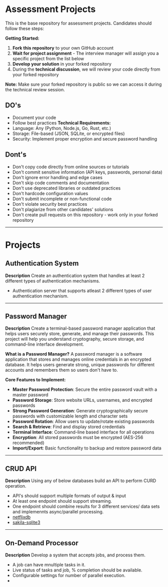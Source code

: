 # Assessment Projects
This is the base repository for assessment projects. Candidates should follow these steps:

**Getting Started:**
1. **Fork this repository** to your own GitHub account
2. **Wait for project assignment** - The interview manager will assign you a specific project from the list below
3. **Develop your solution** in your forked repository
4. During the **technical discussion**, we will review your code directly from your forked repository

**Note:** Make sure your forked repository is public so we can access it during the technical review session.

## DO's
- Document your code
- Follow best practices
**Technical Requirements:**
- Language: Any (Python, Node.js, Go, Rust, etc.)
- Storage: File-based (JSON, SQLite, or encrypted files)
- Security: Implement proper encryption and secure password handling

## Dont's 
- Don't copy code directly from online sources or tutorials
- Don't commit sensitive information (API keys, passwords, personal data)
- Don't ignore error handling and edge cases
- Don't skip code comments and documentation
- Don't use deprecated libraries or outdated practices
- Don't hardcode configuration values
- Don't submit incomplete or non-functional code
- Don't violate security best practices
- Don't plagiarize from other candidates' solutions
- Don't create pull requests on this repository - work only in your forked repository

---

# Projects 
## Authentication System
**Description**
Create an authentication system that handles at least 2 different types of authentication mechanisms.
- Authentication server that supports atleast 2 different types of user authentication mechanism.

--- 
## Password Manager
**Description**
Create a terminal-based password manager application that helps users securely store, generate, and manage their passwords. This project will help you understand cryptography, secure storage, and command-line interface development.

**What is a Password Manager?**
A password manager is a software application that stores and manages online credentials in an encrypted database. It helps users generate strong, unique passwords for different accounts and remembers them so users don't have to.

**Core Features to Implement:**
- **Master Password Protection**: Secure the entire password vault with a master password
- **Password Storage**: Store website URLs, usernames, and encrypted passwords
- **Strong Password Generation**: Generate cryptographically secure passwords with customizable length and character sets
- **Password Rotation**: Allow users to update/rotate existing passwords
- **Search & Retrieve**: Find and display stored credentials
- **Terminal Interface**: Command-line based interface for all operations
- **Encryption**: All stored passwords must be encrypted (AES-256 recommended)
- **Import/Export**: Basic functionality to backup and restore password data

---
## CRUD API
**Description**
Using any of below databases build an API to perform CURD operation. 
- API's should support multiple formats of output & input
- At least one endpoint should support streaming.
- One endpoint should combine results for 3 different services/ data sets and implemennts async/parallel processing.
- [netflixdb](https://github.com/lerocha/netflixdb)
- [sakila-sqlite3](https://github.com/bradleygrant/sakila-sqlite3)

---
## On-Demand Processor
**Description**
Develop a system that accepts jobs, and process them.
- A job can have mnultiple tasks in it.
- Live status of tasks and job, % completion should be available.
- Configurable settings for number of parallel execution.
- 
